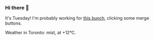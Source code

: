 ### Hi there :wave:

It's Tuesday! I'm probably working for [this bunch](https://github.com/kohofinancial), clicking some merge buttons.

Weather in Toronto: mist, at +12°C.
